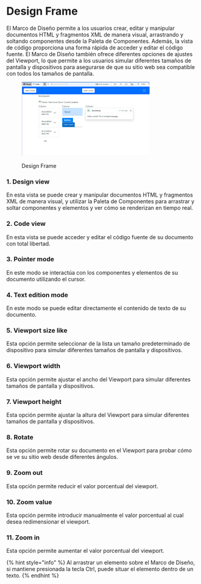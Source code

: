 # Design Frame

El Marco de Diseño permite a los usuarios crear, editar y manipular documentos HTML y fragmentos XML de manera visual, arrastrando y soltando componentes desde la Paleta de Componentes. Además, la vista de código proporciona una forma rápida de acceder y editar el código fuente. El Marco de Diseño también ofrece diferentes opciones de ajustes del Viewport, lo que permite a los usuarios simular diferentes tamaños de pantalla y dispositivos para asegurarse de que su sitio web sea compatible con todos los tamaños de pantalla.

<figure><img src="../../../.gitbook/assets/design-frame.jpg" alt=""><figcaption><p>Design Frame</p></figcaption></figure>

### 1. Design view

En esta vista se puede crear y manipular documentos HTML y fragmentos XML de manera visual, y utilizar la Paleta de Componentes para arrastrar y soltar componentes y elementos y ver cómo se renderizan en tiempo real.

### 2. Code view

En esta vista se puede acceder y editar el código fuente de su documento con total libertad.

### 3. Pointer mode

En este modo se interactúa con los componentes y elementos de su documento utilizando el cursor.

### 4. Text edition mode

En este modo se puede editar directamente el contenido de texto de su documento.

### 5. Viewport size like

Esta opción permite seleccionar de la lista un tamaño predeterminado de dispositivo para simular diferentes tamaños de pantalla y dispositivos.

### 6. Viewport width

Esta opción permite ajustar el ancho del Viewport para simular diferentes tamaños de pantalla y dispositivos.

### 7. Viewport height

Esta opción permite ajustar la altura del Viewport para simular diferentes tamaños de pantalla y dispositivos.

### 8. Rotate

Esta opción permite rotar su documento en el Viewport para probar cómo se ve su sitio web desde diferentes ángulos.

### 9. Zoom out

Esta opción permite reducir el valor porcentual del viewport.

### 10. Zoom value

Esta opción permite introducir manualmente el valor porcentual al cual desea redimensionar el viewport.

### 11. Zoom in

Esta opción permite aumentar el valor porcentual del viewport.

{% hint style="info" %}
Al arrastrar un elemento sobre el Marco de Diseño, si mantiene presionada la tecla Ctrl, puede situar el elemento dentro de un texto.
{% endhint %}
